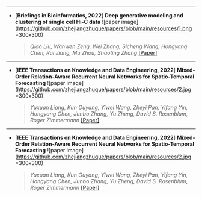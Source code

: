 
---

* [**Briefings in Bioinformatics, 2022**] **Deep generative modeling and clustering of single cell Hi-C data**
![paper image](https://github.com/zhejiangzhuque/papers/blob/main/resources/1.png =300x300)
  >*Qiao Liu, Wanwen Zeng, Wei Zhang, Sicheng Wang, Hongyang Chen, Rui Jiang, Mu Zhou, Shaoting Zhang* [[Paper]](https://www.biorxiv.org/content/biorxiv/early/2022/07/20/2022.07.19.500573.full.pdf)

---

* [**IEEE Transactions on Knowledge and Data Engineering, 2022**] **Mixed-Order Relation-Aware Recurrent Neural Networks for Spatio-Temporal Forecasting**
![paper image](https://github.com/zhejiangzhuque/papers/blob/main/resources/2.jpg =300x300)
  >*Yuxuan Liang, Kun Ouyang, Yiwei Wang, Zheyi Pan, Yifang Yin, Hongyang Chen, Junbo Zhang, Yu Zheng, David S. Rosenblum, Roger Zimmermann* [[Paper]](https://ieeexplore.ieee.org/abstract/document/9956738)

---

* [**IEEE Transactions on Knowledge and Data Engineering, 2022**] **Mixed-Order Relation-Aware Recurrent Neural Networks for Spatio-Temporal Forecasting**
![paper image](https://github.com/zhejiangzhuque/papers/blob/main/resources/2.jpg =300x300)
  >*Yuxuan Liang, Kun Ouyang, Yiwei Wang, Zheyi Pan, Yifang Yin, Hongyang Chen, Junbo Zhang, Yu Zheng, David S. Rosenblum, Roger Zimmermann* [[Paper]](https://ieeexplore.ieee.org/abstract/document/9956738)